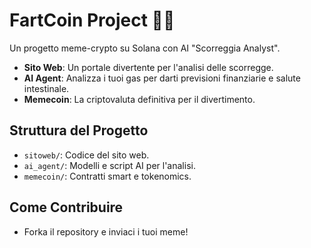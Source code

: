 # FartCoin Project 💨🚀

Un progetto meme-crypto su Solana con AI "Scorreggia Analyst".
- **Sito Web**: Un portale divertente per l'analisi delle scorregge.
- **AI Agent**: Analizza i tuoi gas per darti previsioni finanziarie e salute intestinale.
- **Memecoin**: La criptovaluta definitiva per il divertimento.

## Struttura del Progetto
- `sitoweb/`: Codice del sito web.
- `ai_agent/`: Modelli e script AI per l'analisi.
- `memecoin/`: Contratti smart e tokenomics.

## Come Contribuire
- Forka il repository e inviaci i tuoi meme!
